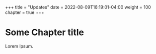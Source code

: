 +++
title = "Updates"
date = 2022-08-09T16:19:01-04:00
weight = 100
chapter = true
+++

# Some Chapter title

Lorem Ipsum.